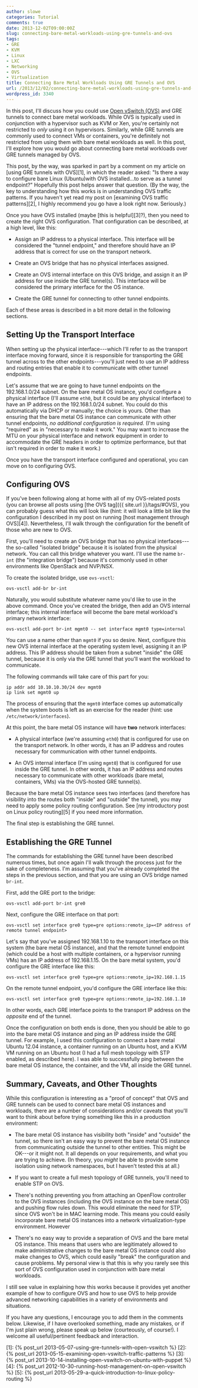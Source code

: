 ```yaml
---
author: slowe
categories: Tutorial
comments: true
date: 2013-12-02T09:00:00Z
slug: connecting-bare-metal-workloads-using-gre-tunnels-and-ovs
tags:
- GRE
- KVM
- Linux
- LXC
- Networking
- OVS
- Virtualization
title: Connecting Bare Metal Workloads Using GRE Tunnels and OVS
url: /2013/12/02/connecting-bare-metal-workloads-using-gre-tunnels-and-ovs/
wordpress_id: 3340
---
```


In this post, I'll discuss how you could use [Open vSwitch (OVS)](http://openvswitch.org/) and GRE tunnels to connect bare metal workloads. While OVS is typically used in conjunction with a hypervisor such as KVM or Xen, you're certainly not restricted to _only_ using it on hypervisors. Similarly, while GRE tunnels are commonly used to connect VMs or containers, you're definitely not restricted from using them with bare metal workloads as well. In this post, I'll explore how you would go about connecting bare metal workloads over GRE tunnels managed by OVS.

This post, by the way, was sparked in part by a comment on my article on [using GRE tunnels with OVS][1], in which the reader asked: "Is there a way to configure bare Linux (Ubuntu)with OVS installed...to serve as a tunnel endpoint?" Hopefully this post helps answer that question. (By the way, the key to understanding how this works is in understanding OVS traffic patterns. If you haven't yet read my post on [examining OVS traffic patterns][2], I highly recommend you go have a look right now. Seriously.)

Once you have OVS installed (maybe [this is helpful][3]?), then you need to create the right OVS configuration. That configuration can be described, at a high level, like this:

* Assign an IP address to a physical interface. This interface will be considered the "tunnel endpoint," and therefore should have an IP address that is correct for use on the transport network.

* Create an OVS bridge that has no physical interfaces assigned.

* Create an OVS internal interface on this OVS bridge, and assign it an IP address for use inside the GRE tunnel(s). This interface will be considered the primary interface for the OS instance.

* Create the GRE tunnel for connecting to other tunnel endpoints.

Each of these areas is described in a bit more detail in the following sections.

## Setting Up the Transport Interface

When setting up the physical interface---which I'll refer to as the transport interface moving forward, since it is responsible for transporting the GRE tunnel across to the other endpoints---you'll just need to use an IP address and routing entries that enable it to communicate with other tunnel endpoints.

Let's assume that we are going to have tunnel endpoints on the 192.168.1.0/24 subnet. On the bare metal OS instance, you'd configure a physical interface (I'll assume `eth0`, but it could be any physical interface) to have an IP address on the 192.168.1.0/24 subnet. You could do this automatically via DHCP or manually; the choice is yours. Other than ensuring that the bare metal OS instance can communicate with other tunnel endpoints, _no additional configuration is required._ (I'm using "required" as in "necessary to make it work." You may want to increase the MTU on your physical interface and network equipment in order to accommodate the GRE headers in order to optimize performance, but that isn't required in order to make it work.)

Once you have the transport interface configured and operational, you can move on to configuring OVS.

## Configuring OVS

If you've been following along at home with all of my OVS-related posts (you can browse all posts using [the OVS tag]({{ site.url }}/tags/#OVS), you can probably guess what this will look like (hint: it will look a little bit like the configuration I described in my post on running [host management through OVS][4]). Nevertheless, I'll walk through the configuration for the benefit of those who are new to OVS.

First, you'll need to create an OVS bridge that has no physical interfaces---the so-called "isolated bridge" because it is isolated from the physical network. You can call this bridge whatever you want. I'll use the name `br-int` (the "integration bridge") because it's commonly used in other environments like OpenStack and NVP/NSX.

To create the isolated bridge, use `ovs-vsctl`:

    ovs-vsctl add-br br-int

Naturally, you would substitute whatever name you'd like to use in the above command. Once you've created the bridge, then add an OVS internal interface; this internal interface will become the bare metal workload's primary network interface:

    ovs-vsctl add-port br-int mgmt0 -- set interface mgmt0 type=internal

You can use a name other than `mgmt0` if you so desire. Next, configure this new OVS internal interface at the operating system level, assigning it an IP address. This IP address should be taken from a subnet "inside" the GRE tunnel, because it is only via the GRE tunnel that you'll want the workload to communicate.

The following commands will take care of this part for you:

    ip addr add 10.10.10.30/24 dev mgmt0
    ip link set mgmt0 up

The process of ensuring that the `mgmt0` interface comes up automatically when the system boots is left as an exercise for the reader (hint: use `/etc/network/interfaces`).

At this point, the bare metal OS instance will have **two** network interfaces:

* A physical interface (we're assuming `eth0`) that is configured for use on the transport network. In other words, it has an IP address and routes necessary for communication with other tunnel endpoints.

* An OVS internal interface (I'm using `mgmt0`) that is configured for use inside the GRE tunnel. In other words, it has an IP address and routes necessary to communicate with other workloads (bare metal, containers, VMs) via the OVS-hosted GRE tunnel(s).

Because the bare metal OS instance sees two interfaces (and therefore has visibility into the routes both "inside" and "outside" the tunnel), you may need to apply some policy routing configuration. See [my introductory post on Linux policy routing][5] if you need more information.

The final step is establishing the GRE tunnel.

## Establishing the GRE Tunnel

The commands for establishing the GRE tunnel have been described numerous times, but once again I'll walk through the process just for the sake of completeness. I'm assuming that you've already completed the steps in the previous section, and that you are using an OVS bridge named `br-int`.

First, add the GRE port to the bridge:

    ovs-vsctl add-port br-int gre0

Next, configure the GRE interface on that port:

    ovs-vsctl set interface gre0 type=gre options:remote_ip=<IP address of remote tunnel endpoint>

Let's say that you've assigned 192.168.1.10 to the transport interface on this system (the bare metal OS instance), and that the remote tunnel endpoint (which could be a host with multiple containers, or a hypervisor running VMs) has an IP address of 192.168.1.15. On the bare metal system, you'd configure the GRE interface like this:

    ovs-vsctl set interface gre0 type=gre options:remote_ip=192.168.1.15

On the remote tunnel endpoint, you'd configure the GRE interface like this:

    ovs-vsctl set interface gre0 type=gre options:remote_ip=192.168.1.10

In other words, each GRE interface points to the transport IP address on the _opposite_ end of the tunnel.

Once the configuration on both ends is done, then you should be able to go into the bare metal OS instance and ping an IP address inside the GRE tunnel. For example, I used this configuration to connect a bare metal Ubuntu 12.04 instance, a container running on an Ubuntu host, and a KVM VM running on an Ubuntu host (I had a full mesh topology with STP enabled, as described here). I was able to successfully ping between the bare metal OS instance, the container, and the VM, all inside the GRE tunnel.

## Summary, Caveats, and Other Thoughts

While this configuration is interesting as a "proof of concept" that OVS and GRE tunnels can be used to connect bare metal OS instances and workloads, there are a number of considerations and/or caveats that you'll want to think about before trying something like this in a production environment:

* The bare metal OS instance has visibility both "inside" and "outside" the tunnel, so there isn't an easy way to prevent the bare metal OS instance from communicating outside the tunnel to other entities. This might be OK---or it might not. It all depends on your requirements, and what you are trying to achieve. (In theory, you _might_ be able to provide some isolation using network namespaces, but I haven't tested this at all.)

* If you want to create a full mesh topology of GRE tunnels, you'll need to enable STP on OVS.

* There's nothing preventing you from attaching an OpenFlow controller to the OVS instances (including the OVS instance on the bare metal OS) and pushing flow rules down. This would eliminate the need for STP, since OVS won't be in MAC learning mode. This means you could easily incorporate bare metal OS instances into a network virtualization-type environment. However

* There's no easy way to provide a separation of OVS and the bare metal OS instance. This means that users who are legitimately allowed to make administrative changes to the bare metal OS instance could also make changes to OVS, which could easily "break" the configuration and cause problems. My personal view is that this is why you rarely see this sort of OVS configuration used in conjunction with bare metal workloads.

I still see value in explaining how this works because it provides yet another example of how to configure OVS and how to use OVS to help provide advanced networking capabilities in a variety of environments and situations.

If you have any questions, I encourage you to add them in the comments below. Likewise, if I have overlooked something, made any mistakes, or if I'm just plain wrong, please speak up below (courteously, of course!). I welcome all useful/pertinent feedback and interaction.

[1]: {% post_url 2013-05-07-using-gre-tunnels-with-open-vswitch %}
[2]: {% post_url 2013-05-15-examining-open-vswitch-traffic-patterns %}
[3]: {% post_url 2013-10-14-installing-open-vswitch-on-ubuntu-with-puppet %}
[4]: {% post_url 2012-10-30-running-host-management-on-open-vswitch %}
[5]: {% post_url 2013-05-29-a-quick-introduction-to-linux-policy-routing %}
